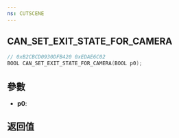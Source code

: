```yaml
---
ns: CUTSCENE
---
```

## CAN_SET_EXIT_STATE_FOR_CAMERA

```c
// 0xB2CBCD0930DFB420 0xEDAE6C02
BOOL CAN_SET_EXIT_STATE_FOR_CAMERA(BOOL p0);
```


## 參數
* **p0**: 

## 返回值
